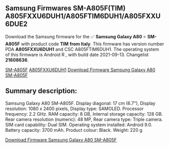 <h2>Samsung Firmwares SM-A805F(TIM) A805FXXU6DUH1/A805FTIM6DUH1/A805FXXU6DUE2</h2>
Download the Samsung firmware for the ✅ <strong>Samsung Galaxy A80 </strong> ⭐ <strong>SM-A805F</strong> with product code <strong>TIM</strong> <strong> from Italy</strong>. This firmware has version number PDA <strong>A805FXXU6DUH1</strong> and CSC A805FTIM6DUH1. The operating system of this firmware is Android R , with build date 2021-09-13. Changelist <strong>21608636</strong>.


[SM-A805F](https://samfirm.shop/samsung/model/SM-A805F)
[A805FXXU6DUH1](https://samfirm.shop/samsung/pda/A805FXXU6DUH1)
[Download Firmware Samsung Galaxy A80 SM-A805F](https://samfirm.shop/samsung/firmware/455775)
<h2>Summary description:</h2>
<p>Samsung Galaxy A80 SM-A805F. Display diagonal: 17 cm (6.7"), Display resolution: 1080 x 2400 pixels, Display type: SAMOLED. Processor frequency: 2.2 GHz. RAM capacity: 8 GB, Internal storage capacity: 128 GB. Rear camera resolution (numeric): 48 MP, Rear camera type: Triple camera. SIM card capability: Dual SIM. Operating system installed: Android 9.0. Battery capacity: 3700 mAh. Product colour: Black. Weight: 220 g</p>


[Download Firmware Samsung Galaxy A80 SM-A805F](https://samfirm.shop/samsung/firmware/455775)
